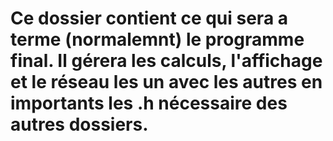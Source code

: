 <!DOCTYPE HTML>
<head></head>
<body>
  <h1>
     Ce dossier contient ce qui sera a terme (normalemnt) le programme final. Il gérera les calculs, l'affichage et le réseau les un avec les autres en importants les .h nécessaire des autres dossiers.
  </h1>
</body>
